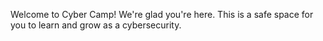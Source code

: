 Welcome to Cyber Camp! We're glad you're here. This is a safe space for you to learn and grow as a cybersecurity. 
